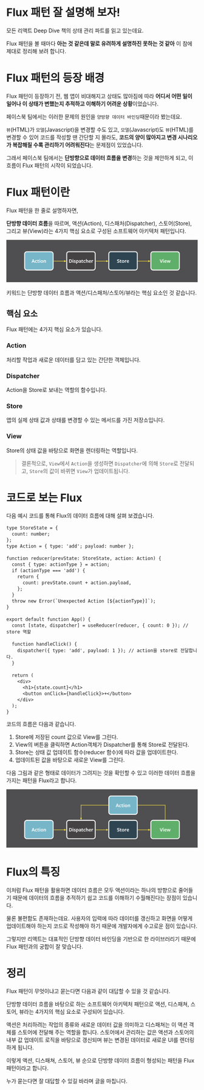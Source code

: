 # Flux 패턴 잘 설명해 보자!

모든 리액트 Deep Dive 책의 상태 관리 파트를 읽고 있는데요.

Flux 패턴을 볼 때마다 **아는 것 같은데 말로 유려하게 설명하진 못하는 것 같아** 이 참에 제대로 정리해 보려 합니다.

# Flux 패턴의 등장 배경

Flux 패턴이 등장하기 전, 웹 앱이 비대해지고 상태도 많아짐에 따라 **어디서 어떤 일이 일어나 이 상태가 변했는지 추적하고 이해하기 어려운 상황**이었습니다.

페이스북 팀에서는 이러한 문제의 원인을 `양방향 데이터 바인딩`때문이라 봤는데요.

`뷰`(HTML)가 `모델`(Javascript)을 변경할 수도 있고, `모델`(Javascript)도 `뷰`(HTML)를 변경할 수 있어 코드를 작성할 땐 간단할 지 몰라도, **코드의 양이 많아지고 변경 시나리오가 복잡해질 수록 관리하기 어려워진다**는 문제점이 있었습니다.

그래서 페이스북 팀에서는 **단방향으로 데이터 흐름을 변경**하는 것을 제안하게 되고, 이 흐름이 Flux 패턴의 시작이 되었습니다.

# Flux 패턴이란

Flux 패턴을 한 줄로 설명하자면,

**단방향 데이터 흐름**을 따르며, 액션(Action), 디스패처(Dispatcher), 스토어(Store), 그리고 뷰(View)라는 4가지 핵심 요소로 구성된 소프트웨어 아키텍처 패턴입니다.

![Untitled](./Untitled.png)

키워드는 단방향 데이터 흐름과 액션/디스패처/스토어/뷰라는 핵심 요소인 것 같습니다.

## 핵심 요소

Flux 패턴에는 4가지 핵심 요소가 있습니다.

### Action

처리할 작업과 새로운 데이터를 담고 있는 간단한 객체입니다.

### Dispatcher

Action을 Store로 보내는 역할의 함수입니다.

### Store

앱의 실제 상태 값과 상태를 변경할 수 있는 메서드를 가진 저장소입니다.

### View

Store의 상태 값을 바탕으로 화면을 렌더링하는 역할입니다.

> 결론적으로, `View`에서 `Action`을 생성하면 `Dispatcher`에 의해 `Store`로 전달되고, `Store`의 값이 바뀌면 `View`가 업데이트됩니다.

# 코드로 보는 Flux

다음 예시 코드를 통해 Flux의 데이터 흐름에 대해 살펴 보겠습니다.

```tsx
type StoreState = {
  count: number;
};
type Action = { type: 'add'; payload: number };

function reducer(prevState: StoreState, action: Action) {
  const { type: actionType } = action;
  if (actionType === 'add') {
    return {
      count: prevState.count + action.payload,
    };
  }
  throw new Error(`Unexpected Action [${actionType}]`);
}

export default function App() {
  const [state, dispatcher] = useReducer(reducer, { count: 0 }); // store 역할

  function handleClick() {
    dispatcher({ type: 'add', payload: 1 }); // action을 store로 전달합니다.
  }

  return (
    <div>
      <h1>{state.count}</h1>
      <button onClick={handleClick}>+</button>
    </div>
  );
}
```

코드의 흐름은 다음과 같습니다.

1. Store에 저장된 count 값으로 View를 그린다.
2. View의 버튼을 클릭하면 Action객체가 Dispatcher를 통해 Store로 전달된다.
3. Store는 상태 값 업데이트 함수(reducer 함수)에 따라 값을 업데이트한다.
4. 업데이트된 값을 바탕으로 새로운 View를 그린다.

다음 그림과 같은 형태로 데이터가 그려지는 것을 확인할 수 있고 이러한 데이터 흐름을 가지는 패턴을 Flux라고 합니다.

![Untitled](Untitled1.png)

# Flux의 특징

이처럼 Flux 패턴을 활용하면 데이터 흐름은 모두 액션이라는 하나의 방향으로 줄어들기 때문에 데이터의 흐름을 추적하기 쉽고 코드를 이해하기 수월해진다는 장점이 있습니다.

물론 불편함도 존재하는데요. 사용자의 입력에 따라 데이터를 갱신하고 화면을 어떻게 업데이트해야 하는지 코드로 작성해야 하기 때문에 개발자에게 수고로운 점이 있습니다.

그렇지만 리액트는 대표적인 단방향 데이터 바인딩을 기반으로 한 라이브러리기 때문에 Flux 패턴과의 궁합이 잘 맞습니다.

# 정리

Flux 패턴이 무엇이냐고 묻는다면 다음과 같이 대답할 수 있을 것 같습니다.

단방향 데이터 흐름을 바탕으로 하는 소프트웨어 아키텍처 패턴으로 액션, 디스패쳐, 스토어, 뷰라는 4가지의 핵심 요소로 구성되어 있습니다.

액션은 처리하려는 작업의 종류와 새로운 데이터 값을 의미하고 디스패쳐는 이 액션 객체를 스토어에 전달해 주는 역할을 합니다. 스토어에서 관리하는 값은 액션과 스토어의 내부 값 업데이트 로직을 바탕으로 갱신되며 뷰는 변경된 데이터로 새로운 UI를 렌더링하게 됩니다.

이렇게 액션, 디스패쳐, 스토어, 뷰 순으로 단방향 데이터 흐름이 형성되는 패턴을 Flux 패턴이라고 합니다.

누가 묻는다면 잘 대답할 수 있길 바라며 글을 마칩니다.
